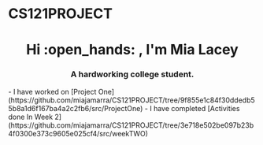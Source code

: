  # CS121PROJECT
<h1 align="center"> Hi :open_hands: , I'm Mia Lacey </h1>
<h3 align="center">   A hardworking college student.</h3>
- I have worked on [Project One](https://github.com/miajamarra/CS121PROJECT/tree/9f855e1c84f30ddedb55b8a1d6f167ba4a2c2fb6/src/ProjectOne)
- I have completed [Activities done In Week 2](https://github.com/miajamarra/CS121PROJECT/tree/3e718e502be097b23b4f0300e373c9605e025cf4/src/weekTWO)
